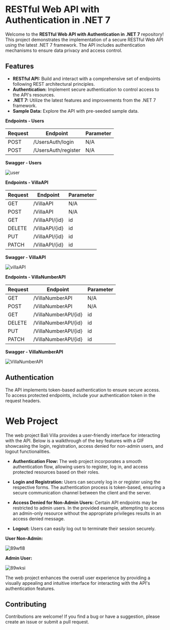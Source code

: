 # RESTful Web API with Authentication in .NET 7

Welcome to the **RESTful Web API with Authentication in .NET 7** repository! This project demonstrates the implementation of a secure RESTful Web API using the latest .NET 7 framework. The API includes authentication mechanisms to ensure data privacy and access control.

## Features

- **RESTful API:** Build and interact with a comprehensive set of endpoints following REST architectural principles.
- **Authentication:** Implement secure authentication to control access to the API's resources.
- **.NET 7:** Utilize the latest features and improvements from the .NET 7 framework.
- **Sample Data:** Explore the API with pre-seeded sample data.

**Endpoints - Users**

| Request  | Endpoint                | Parameter |
|----------|-------------------------|-----------|
| POST     | /UsersAuth/login        | N/A       |
| POST     | /UsersAuth/register     | N/A       |

**Swagger - Users**

![user](https://github.com/andressasabrantes/BaliVilla-API/assets/87620436/b9355304-bbfb-462e-a60a-558ce03a069c)


**Endpoints - VillaAPI**

| Request  | Endpoint                | Parameter |
|----------|-------------------------|-----------|
| GET      | /VillaAPI               | N/A       |
| POST     | /VillaAPI               | N/A       |
| GET      | /VillaAPI/{id}          | id        |
| DELETE   | /VillaAPI/{id}          | id        |
| PUT      | /VillaAPI/{id}          | id        |
| PATCH    | /VillaAPI/{id}          | id        |

**Swagger - VillaAPI**

![villaAPI](https://github.com/andressasabrantes/BaliVilla-API/assets/87620436/428f5da3-0050-4b19-9335-745cf56b38cf)


**Endpoints - VillaNumberAPI**

| Request  | Endpoint                | Parameter |
|----------|-------------------------|-----------|
| GET      | /VillaNumberAPI         | N/A       |
| POST     | /VillaNumberAPI         | N/A       |
| GET      | /VillaNumberAPI/{id}    | id        |
| DELETE   | /VillaNumberAPI/{id}    | id        |
| PUT      | /VillaNumberAPI/{id}    | id        |
| PATCH    | /VillaNumberAPI/{id}    | id        |

**Swagger - VillaNumberAPI**

![VillaNumberAPI](https://github.com/andressasabrantes/BaliVilla-API/assets/87620436/e06b3937-5d8f-4184-ba81-a2beb8dc381f)


## Authentication
The API implements token-based authentication to ensure secure access. To access protected endpoints, include your authentication token in the request headers.

# Web Project

The web project Bali Villa provides a user-friendly interface for interacting with the API. Below is a walkthrough of the key features with a GIF showcasing the login, registration, access denied for non-admin users, and logout functionalities.

- **Authentication Flow:** The web project incorporates a smooth authentication flow, allowing users to register, log in, and access protected resources based on their roles.

- **Login and Registration:** Users can securely log in or register using the respective forms. The authentication process is token-based, ensuring a secure communication channel between the client and the server.

- **Access Denied for Non-Admin Users:** Certain API endpoints may be restricted to admin users. In the provided example, attempting to access an admin-only resource without the appropriate privileges results in an access denied message.

- **Logout:** Users can easily log out to terminate their session securely.

**User Non-Admin:**

![89wfl8](https://github.com/andressasabrantes/BaliVilla-API/assets/87620436/5209d5b8-d05e-41b5-870e-8ac0c0a136f4)

**Admin User:**

![89wksi](https://github.com/andressasabrantes/BaliVilla-API/assets/87620436/c95ad6ad-4c08-46da-96f9-404f59b8a065)


The web project enhances the overall user experience by providing a visually appealing and intuitive interface for interacting with the API's authentication features. 


## Contributing
Contributions are welcome! If you find a bug or have a suggestion, please create an issue or submit a pull request.
